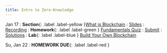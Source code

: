 ```yaml
---
title: Intro to Zero-Knowledge
---
```


Jan 17
: **Section**{: .label .label-yellow }[What is Blockchain](#)
  : [Slides](#)
    : [Recording](#)
: **Homework**{: .label .label-green } [Fundamentals Quiz](#)
  : [Submit](#)
    : [Solutions](#)
: **Lab**{: .label .label-blue } [Build Your Own Blockchain](#)

Su, Jan 22
: **HOMEWORK DUE**{: .label .label-red }
